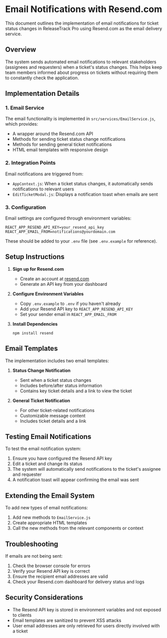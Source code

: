 # Email Notifications with Resend.com

This document outlines the implementation of email notifications for ticket status changes in ReleaseTrack Pro using Resend.com as the email delivery service.

## Overview

The system sends automated email notifications to relevant stakeholders (assignees and requesters) when a ticket's status changes. This helps keep team members informed about progress on tickets without requiring them to constantly check the application.

## Implementation Details

### 1. Email Service

The email functionality is implemented in `src/services/EmailService.js`, which provides:

- A wrapper around the Resend.com API
- Methods for sending ticket status change notifications
- Methods for sending general ticket notifications
- HTML email templates with responsive design

### 2. Integration Points

Email notifications are triggered from:

- `AppContext.js`: When a ticket status changes, it automatically sends notifications to relevant users
- `EditTicketModal.js`: Displays a notification toast when emails are sent

### 3. Configuration

Email settings are configured through environment variables:

```
REACT_APP_RESEND_API_KEY=your_resend_api_key
REACT_APP_EMAIL_FROM=notifications@yourdomain.com
```

These should be added to your `.env` file (see `.env.example` for reference).

## Setup Instructions

1. **Sign up for Resend.com**
   - Create an account at [resend.com](https://resend.com)
   - Generate an API key from your dashboard

2. **Configure Environment Variables**
   - Copy `.env.example` to `.env` if you haven't already
   - Add your Resend API key to `REACT_APP_RESEND_API_KEY`
   - Set your sender email in `REACT_APP_EMAIL_FROM`

3. **Install Dependencies**
   ```
   npm install resend
   ```

## Email Templates

The implementation includes two email templates:

1. **Status Change Notification**
   - Sent when a ticket status changes
   - Includes before/after status information
   - Contains key ticket details and a link to view the ticket

2. **General Ticket Notification**
   - For other ticket-related notifications
   - Customizable message content
   - Includes ticket details and a link

## Testing Email Notifications

To test the email notification system:

1. Ensure you have configured the Resend API key
2. Edit a ticket and change its status
3. The system will automatically send notifications to the ticket's assignee and requester
4. A notification toast will appear confirming the email was sent

## Extending the Email System

To add new types of email notifications:

1. Add new methods to `EmailService.js`
2. Create appropriate HTML templates
3. Call the new methods from the relevant components or context

## Troubleshooting

If emails are not being sent:

1. Check the browser console for errors
2. Verify your Resend API key is correct
3. Ensure the recipient email addresses are valid
4. Check your Resend.com dashboard for delivery status and logs

## Security Considerations

- The Resend API key is stored in environment variables and not exposed to clients
- Email templates are sanitized to prevent XSS attacks
- User email addresses are only retrieved for users directly involved with a ticket
